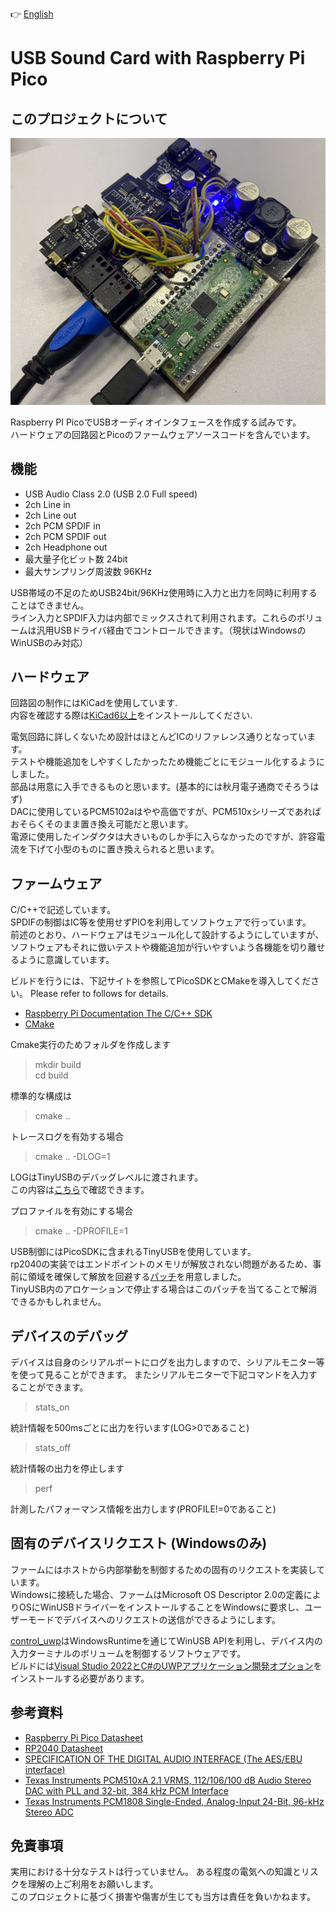 
:point_right: [English](./README.md)

# USB Sound Card with Raspberry Pi Pico

## このプロジェクトについて

![Complete image](image/IMG_1616.jpg)

Raspberry PI PicoでUSBオーディオインタフェースを作成する試みです。  
ハードウェアの回路図とPicoのファームウェアソースコードを含んでいます。  


## 機能

- USB Audio Class 2.0 (USB 2.0 Full speed)
- 2ch Line in
- 2ch Line out
- 2ch PCM SPDIF in 
- 2ch PCM SPDIF out
- 2ch Headphone out
- 最大量子化ビット数 24bit
- 最大サンプリング周波数 96KHz

USB帯域の不足のためUSB24bit/96KHz使用時に入力と出力を同時に利用することはできません。  
ライン入力とSPDIF入力は内部でミックスされて利用されます。これらのボリュームは汎用USBドライバ経由でコントロールできます。（現状はWindowsのWinUSBのみ対応）  

## ハードウェア

回路図の制作にはKiCadを使用しています.  
内容を確認する際は[KiCad6以上](https://www.kicad.org/)をインストールしてください.  

電気回路に詳しくないため設計はほとんどICのリファレンス通りとなっています。  
テストや機能追加をしやすくしたかったため機能ごとにモジュール化するようにしました。  
部品は用意に入手できるものと思います。(基本的には秋月電子通商でそろうはず)  
DACに使用しているPCM5102aはやや高価ですが、PCM510xシリーズであればおそらくそのまま置き換え可能だと思います。  
電源に使用したインダクタは大きいものしか手に入らなかったのですが、許容電流を下げて小型のものに置き換えられると思います。

## ファームウェア 

C/C++で記述しています。  
SPDIFの制御はIC等を使用せずPIOを利用してソフトウェアで行っています。  
前述のとおり、ハードウェアはモジュール化して設計するようにしていますが、ソフトウェアもそれに倣いテストや機能追加が行いやすいよう各機能を切り離せるように意識しています。  

ビルドを行うには、下記サイトを参照してPicoSDKとCMakeを導入してください。
Please refer to follows for details.
- [Raspberry Pi Documentation The C/C++ SDK](https://www.raspberrypi.com/documentation/microcontrollers/c_sdk.html)  
- [CMake](https://cmake.org/)

Cmake実行のためフォルダを作成します
> mkdir build  
> cd build  

標準的な構成は
> cmake ..  

トレースログを有効する場合
> cmake .. -DLOG=1   

LOGはTinyUSBのデバッグレベルに渡されます。  
この内容は[こちら](https://docs.tinyusb.org/en/latest/reference/getting_started.html#log)で確認できます。

プロファイルを有効にする場合 
> cmake .. -DPROFILE=1

USB制御にはPicoSDKに含まれるTinyUSBを使用しています。  
rp2040の実装ではエンドポイントのメモリが解放されない問題があるため、事前に領域を確保して解放を回避する[パッチ](patch/tinyusb-rp2040-allow-memory-preallocation.patch)を用意しました。  
TinyUSB内のアロケーションで停止する場合はこのパッチを当てることで解消できるかもしれません。

## デバイスのデバッグ

デバイスは自身のシリアルポートにログを出力しますので、シリアルモニター等を使って見ることができます。
またシリアルモニターで下記コマンドを入力することができます。

> stats_on

統計情報を500msごとに出力を行います(LOG>0であること)
 
> stats_off

統計情報の出力を停止します

> perf

計測したパフォーマンス情報を出力します(PROFILE!=0であること)

## 固有のデバイスリクエスト (Windowsのみ)
ファームにはホストから内部挙動を制御するための固有のリクエストを実装しています。  
Windowsに接続した場合、ファームはMicrosoft OS Descriptor 2.0の定義によりOSにWinUSBドライバーをインストールすることをWindowsに要求し、ユーザーモードでデバイスへのリクエストの送信ができるようにします。  

[control_uwp](control_uwp)はWindowsRuntimeを通じてWinUSB APIを利用し、デバイス内の入力ターミナルのボリュームを制御するソフトウェアです。  
ビルドには[Visual Studio 2022とC#のUWPアプリケーション開発オプション](https://visualstudio.microsoft.com/)をインストールする必要があります。

## 参考資料
- [Raspberry Pi Pico Datasheet](https://datasheets.raspberrypi.com/pico/pico-datasheet.pdf?_gl=1*lbhpfj*_ga*MjA5MDIxNzYzOC4xNjg0MzYzNDM5*_ga_22FD70LWDS*MTY5NjU4ODY5OS4zNS4xLjE2OTY1ODg5NTIuMC4wLjA.)  
- [RP2040 Datasheet](https://datasheets.raspberrypi.com/rp2040/rp2040-datasheet.pdf?_gl=1*1rlrh3d*_ga*MjA5MDIxNzYzOC4xNjg0MzYzNDM5*_ga_22FD70LWDS*MTY5NjU4ODY5OS4zNS4xLjE2OTY1ODg4OTYuMC4wLjA.)    
- [SPECIFICATION OF THE DIGITAL AUDIO INTERFACE (The AES/EBU interface)](https://tech.ebu.ch/docs/tech/tech3250.pdf)
- [Texas Instruments PCM510xA 2.1 VRMS, 112/106/100 dB Audio Stereo DAC with PLL and 32-bit, 384 kHz PCM Interface](https://www.ti.com/lit/ds/symlink/pcm5102a.pdf?ts=1696564046679&ref_url=https%253A%252F%252Fwww.ti.com%252Fproduct%252FPCM5102A)
- [Texas Instruments PCM1808 Single-Ended, Analog-Input 24-Bit, 96-kHz Stereo ADC](https://www.ti.com/jp/lit/ds/symlink/pcm1808.pdf?ts=1696503248668&ref_url=https%253A%252F%252Fwww.ti.com%252Fproduct%252Fja-jp%252FPCM1808)

## 免責事項
実用における十分なテストは行っていません。
ある程度の電気への知識とリスクを理解の上ご利用をお願いします。  
このプロジェクトに基づく損害や傷害が生じても当方は責任を負いかねます。

